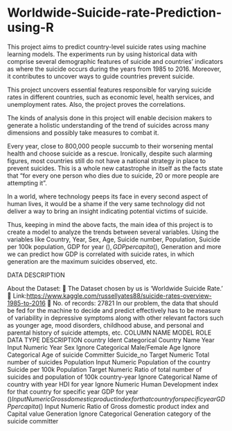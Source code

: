# Worldwide-Suicide-rate-Prediction-using-R

This project aims to predict country-level suicide rates using machine learning models. The experiments run by using historical data with comprise several demographic features of suicide and countries’ indicators as where the suicide occurs during the years from 1985 to 2016. Moreover, it contributes to uncover ways to guide countries prevent suicide. 

This project uncovers essential features responsible for varying suicide rates in different countries, such as economic level, health services, and unemployment rates. Also, the project proves the correlations.

The kinds of analysis done in this project will enable decision makers to generate a holistic understanding of the trend of suicides across many dimensions and possibly take measures to combat it.

Every year, close to 800,000 people succumb to their worsening mental health and choose suicide as a rescue. Ironically, despite such alarming figures, most countries still do not have a national strategy in place to prevent suicides. This is a whole new catastrophe in itself as the facts state that “for every one person who dies due to suicide, 20 or more people are attempting it”.

In a world, where technology peeps its face in every second aspect of human lives, it would be a shame if the very same technology did not deliver a way to bring an insight indicating potential victims of suicide.

Thus, keeping in mind the above facts, the main idea of this project is to create a model to analyze the trends between several variables. Using the variables like Country, Year, Sex, Age, Suicide number, Population, Suicide per 100k population, GDP for year ($), GDP per capita ($), Generation and more we can predict how GDP is correlated with suicide rates, in which generation are the maximum suicides observed, etc.

DATA DESCRIPTION
				            	
About the Dataset:
	The Dataset chosen by us is ‘Worldwide Suicide Rate.’
	Link:https://www.kaggle.com/russellyates88/suicide-rates-overview-1985-to-2016
	No. of records: 27821
In our problem, the data that should be fed for the machine to decide and predict effectively has to be measure of variability in depressive symptoms along with other relevant factors such as younger age, mood disorders, childhood abuse, and personal and parental history of suicide attempts, etc.
COLUMN NAME 	MODEL ROLE	DATA TYPE	DESCRIPTION
country
	Ident	Categorical	Country Name
Year
	Input	Numeric	Year 
Sex
	Ignore	Categorical	Male/Female
Age
	Ignore	Categorical	Age of suicide Committer
Suicide_no
	Target	Numeric	Total number of suicides
Population
	Input	Numeric	Population of the country
Suicide per 100k Population
 	Target	Numeric	Ratio of total number of suicides and population of 100k
country-year
	Ignore	Categorical	Name of country with year
HDI for year
	Ignore	Numeric	Human Development index for that country for specific year
GDP for year ($)
	Input	Numeric	Gross domestic product index for that country for specific year
GDP per capita ($)
	Input	Numeric	Ratio of Gross domestic product index and Capital value 
Generation
	Ignore	Categorical	Generation category of the suicide committer


